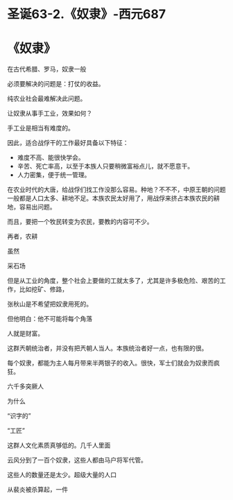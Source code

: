 
# 圣诞63-2.《奴隶》-西元687

# 《奴隶》

在古代希腊、罗马，奴隶一般

必须要解决的问题是：打仗的收益。

纯农业社会最难解决此问题。

让奴隶从事手工业，效果如何？

手工业是相当有难度的。

因此，适合战俘干的工作最好具备以下特征：

- 难度不高、能很快学会。
- 辛苦、死亡率高，以至于本族人只要稍微富裕点儿，就不愿意干。
- 人力密集，便于统一管理。

在农业时代的大唐，给战俘们找工作没那么容易。种地？不不不，中原王朝的问题一般都是人口太多、耕地不足。本族农民太好用了，用战俘来挤占本族农民的耕地，容易出问题。

而且，要把一个牧民转变为农民，要教的内容可不少。

再者，农耕

虽然

采石场

但是从工业的角度，整个社会上要做的工就太多了，尤其是许多极危险、艰苦的工作，比如挖矿、修路，

张秋山是不希望把奴隶用死的。

但他明白：他不可能将每个角落

人就是财富。

这群兲朝统治者，并没有把兲朝人当人。本族统治者好一点，也有限的很。

每个奴隶，都能为主人每月带来半两银子的收入。很快，军士们就会为奴隶而疯狂。

六千多突厥人

为什么

“识字的”

“工匠”

这群人文化素质真够低的。几千人里面

云风分到了一百个奴隶，这些人都由马户将军代管。

这些人的数量还是太少。超级大量的人口

从裴炎被杀算起，一件